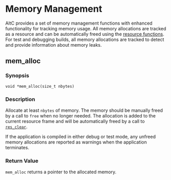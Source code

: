 Memory Management
=================

AltC provides a set of memory management functions with enhanced functionality
for tracking memory usage. All memory allocations are tracked as a resource
and can be automatically freed using the [resource functions](res.html). For
test and debugging builds, all memory allocations are tracked to detect and
provide information about memory leaks.

## mem_alloc

### Synopsis

`void *mem_alloc(size_t nbytes)`

### Description

Allocate at least `nbytes` of memory. The memory should be manually freed by a
call to `free` when no longer needed. The allocation is added to the current
resource frame and will be automatically freed by a call to
[`res_clear`](res.html).

If the application is compiled in either debug or test mode, any unfreed
memory allocations are reported as warnings when the application terminates.

### Return Value

`mem_alloc` returns a pointer to the allocated memory.
